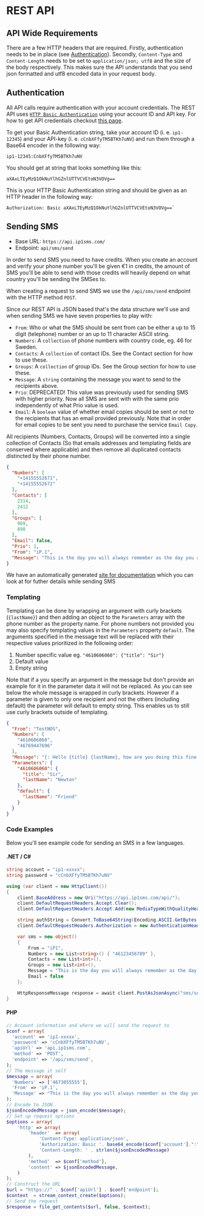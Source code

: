 REST API
========

API Wide Requirements
---------------------

There are a few HTTP headers that are required. Firstly, authentication needs to be in place (see [Authentication](Authentication)). Secondly, `Content-Type` and `Content-Length` needs to be set to `application/json; utf8` and the size of the body respectively. This makes sure the API understands that you send json formatted and utf8 encoded data in your request body.

Authentication
--------------

All API calls require authentication with your account credentials. The REST API uses [`HTTP Basic Authentication`](https://developer.mozilla.org/en-US/docs/Web/HTTP/Authentication#Basic_authentication_scheme) using your account ID and API key. For how to get API credentials checkout [this page](Authentication).

To get your Basic Authentication string, take your account ID (i. e. `ip1-12345`) and your API-key (i. e. `cCnbXFfyTM5BTKh7uNV`) and run them through a Base64 encoder in the following way:

```
ip1-12345:CnbXFfyTM5BTKh7uNV
```

You should get at string that looks something like this:

```
aXAxLTEyMzQ1OkNuYlhGZnlUTTVCVEtoN3VOVg==
```

This is your HTTP Basic Authentication string and should be given as an HTTP header in the following way:

```
Authorization: Basic aXAxLTEyMzQ1OkNuYlhGZnlUTTVCVEtoN3VOVg==`
```

Sending SMS
-----------

* Base URL: `https://api.ip1sms.com/`
* Endpoint: `api/sms/send`

In order to send SMS you need to have credits. When you create an account and verify your phone number you'll be given €1 in credits, the amount of SMS you'll be able to send with those credits will heavily depend on what country you'll be sending the SMSes to.

When creating a request to send SMS we use the `/api/sms/send` endpoint with the HTTP method `POST`.

Since our REST API is JSON based that's the data structure we'll use and when sending SMS we have seven properties to play with:

* `From`: Who or what the SMS should be sent from can be either a up to 15 digit (telephone) number or an up to 11 character ASCII string.
* `Numbers`: A `collection` of phone numbers with country code, eg. 46 for Sweden.
* `Contacts`: A `collection` of contact IDs. See the Contact section for how to use these.
* `Groups`: A `collection` of group IDs. See the Group section for how to use these.
* `Message`: A `string` containing the message you want to send to the recipients above.
* `Prio`: DEPRECATED! This value was previously used for sending SMS with higher priority. Now all SMS are sent with with the same prio independently of what Prio value is used.
* `Email`: A `boolean` value of whether email copies should be sent or not to the recipients that has an email provided previously. Note that in order for email copies to be sent you need to purchase the service `Email Copy`.

All recipients (Numbers, Contacts, Groups) will be converted into a single collection of Contacts (So that emails addresses and templating fields are conserved where applicable) and then remove all duplicated contacts distincted by their phone number.

``` json
{
  "Numbers": [
    "+14155552671",
    "+14155552672"
  ],
  "Contacts": [
    2314,
    2412
  ],
  "Groups": [
    989,
    898
  ],
  "Email": false,
  "Prio": 1,
  "From": "iP.1",
  "Message": "This is the day you will always remember as the day you almost caught Captain Jack Sparrow!"
}
```

We have an automatically generated [site for documentation](https://api.ip1sms.com/Help/Api/POST-api-sms-send) which you can look at for futher details while sending SMS

### Templating

Templating can be done by wrapping an argument with curly brackets (`{lastName}`) and then adding an object to the `Parameters` array with the phone number as the property name. For phone numbers not provided you may also specify templating values in the `Parameters` property `default`. The arguments specified in the message text will be replaced with their respective values prioritized in the following order:

1. Number specific value eg. `"4610606060": {"title": "Sir"}`
2. Default value
3. Empty string

Note that if a you specify an argument in the message but don't provide an example for it in the parameter data it will not be replaced. As you can see below the whole message is wrapped in curly brackets. However if a parameter is given to only one recipient and not the others (including default) the parameter will default to empty string. This enables us to still use curly brackets outside of templating.

``` json
{
  "From": "TestNOS",
  "Numbers": [
    "4610606060",
    "46769447696"
  ],
  "Message": "{: Hello {title} {lastName}, how are you doing this fine day? :}",
  "Parameters": {
    "4610606060": {
      "title": "Sir",
      "lastName": "Newton"
    },
    "default": {
      "lastName": "Friend"
    }
  }
}
```

### Code Examples

Below you'll see example code for sending an SMS in a few languages.

#### .NET / C#

``` csharp
string account = "ip1-xxxxx";
string password = "cCnbXFfyTM5BTKh7uNV"

using (var client = new HttpClient())
{
    client.BaseAddress = new Uri("https://api.ip1sms.com/api/");
    client.DefaultRequestHeaders.Accept.Clear();
    client.DefaultRequestHeaders.Accept.Add(new MediaTypeWithQualityHeaderValue("application/json"));

    string authString = Convert.ToBase64String(Encoding.ASCII.GetBytes($"{account}:{password}");
    client.DefaultRequestHeaders.Authorization = new AuthenticationHeaderValue("Basic", authString);

    var sms = new object()
    {
        From = "iP1",
        Numbers = new List<string>() { "46123456789" },
        Contacts = new List<int>(),
        Groups = new List<int>(),
        Message = "This is the day you will always remember as the day you almost caught Captain Jack Sparrow!",
        Email = false
    };

    HttpResponseMessage response = await client.PostAsJsonAsync("sms/send", sms);
}
```

#### PHP

``` php
// Account information and where we will send the request to
$conf = array(
  'account' => 'ip1-xxxxx',
  'password' => 'cCnbXFfyTM5BTKh7uNV',
  'apiUrl' => 'api.ip1sms.com',
  'method' => 'POST',
  'endpoint' => '/api/sms/send',
);
// The message it self
$message = array(
  'Numbers' => ['4673055555'],
  'From' => 'iP.1',
  'Message' => "This is the day you will always remember as the day you almost caught Captain Jack Sparrow!",
);
// Encode to JSON
$jsonEncodedMessage = json_encode($message);
// Set up request options
$options = array(
    'http' => array(
        'header'  => array(
            'Content-Type: application/json',
            'Authorization: Basic '. base64_encode($conf['account'].":".$conf['password']),
            'Content-Length: ' . strlen($jsonEncodedMessage)
        ),
        'method'  => $conf['method'],
        'content' => $jsonEncodedMessage,
    )
);
// Construct the URL
$url = "https://" . $conf['apiUrl'] . $conf['endpoint'];
$context  = stream_context_create($options);
// Send the request
$response = file_get_contents($url, false, $context);
```